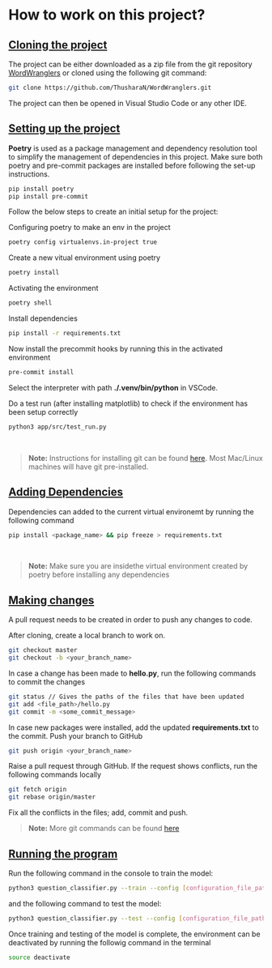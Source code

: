 # How to work on this project?

## <u>Cloning the project</u>
The project can be either downloaded as a zip file from the git repository [WordWranglers](https://github.com/ThusharaN/WordWranglers) or cloned using the following git command:
```sh
git clone https://github.com/ThusharaN/WordWranglers.git
```
The project can then be opened in Visual Studio Code or any other IDE.

## <u>Setting up the project</u>
<b>Poetry</b> is used as a package management and dependency resolution tool to simplify the management of dependencies in this project. Make sure both poetry and pre-commit packages are installed before following the set-up instructions.
```sh
pip install poetry
pip install pre-commit
```
Follow the below steps to create an initial setup for the project:

Configuring poetry to make an env in the project

```sh
poetry config virtualenvs.in-project true
```

Create a new vitual environment using poetry

```sh
poetry install
```

Activating the environment

```sh
poetry shell
```

Install dependencies

```sh
pip install -r requirements.txt
```

Now install the precommit hooks by running this in the activated environment

```sh
pre-commit install
```

Select the interpreter with path <b>./.venv/bin/python</b> in VSCode.

Do a test run (after installing matplotlib) to check if the environment has been setup correctly

```sh
python3 app/src/test_run.py
```
<br>

>**Note:** Instructions for installing git can be found [here](https://git-scm.com/downloads). Most Mac/Linux machines will have git pre-installed.

## <u>Adding Dependencies</u>
Dependencies can added to the current virtual environemt by running the following command
```sh
pip install <package_name> && pip freeze > requirements.txt
```
<br>

>**Note:** Make sure you are insidethe virtual environment created by poetry before installing any dependencies

## <u>Making changes</u>
A pull request needs to be created in order to push any changes to code.

After cloning, create a local branch to work on.

```sh
git checkout master
git checkout -b <your_branch_name>
```

In case a change has been made to <b>hello.py</b>, run the following commands to commit the changes

```sh
git status // Gives the paths of the files that have been updated
git add <file_path>/hello.py
git commit -m <some_commit_message>
```
In case new packages were installed, add the updated <b>requirements.txt</b> to the commit. Push your branch to GitHub

```sh
git push origin <your_branch_name>
```

Raise a pull request through GitHub. If the request shows conflicts, run the following commands locally

```sh
git fetch origin
git rebase origin/master
```
Fix all the conflicts in the files; add, commit and push.
<br>

>**Note:** More git commands can be found [here](https://www.atlassian.com/git/tutorials/atlassian-git-cheatsheet)

## <u>Running the program</u>

Run the following command in the console to train the model:
```sh
python3 question_classifier.py --train --config [configuration_file_path]
```

and the following command to test the model:
```sh
python3 question_classifier.py --test --config [configuration_file_path]
```

Once training and testing of the model is complete, the environment can be deactivated by running the followig command in the terminal
```sh
source deactivate
```
